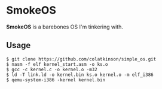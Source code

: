SmokeOS
=======
**SmokeOS** is a barebones OS I'm tinkering with.

## Usage

```shell
$ git clone https://github.com/colatkinson/simple_os.git
$ nasm -f elf kernel_start.asm -o ks.o
$ gcc -c kernel.c -o kernel.o -m32
$ ld -T link.ld -o kernel.bin ks.o kernel.o -m elf_i386
$ qemu-system-i386 -kernel kernel.bin
```
